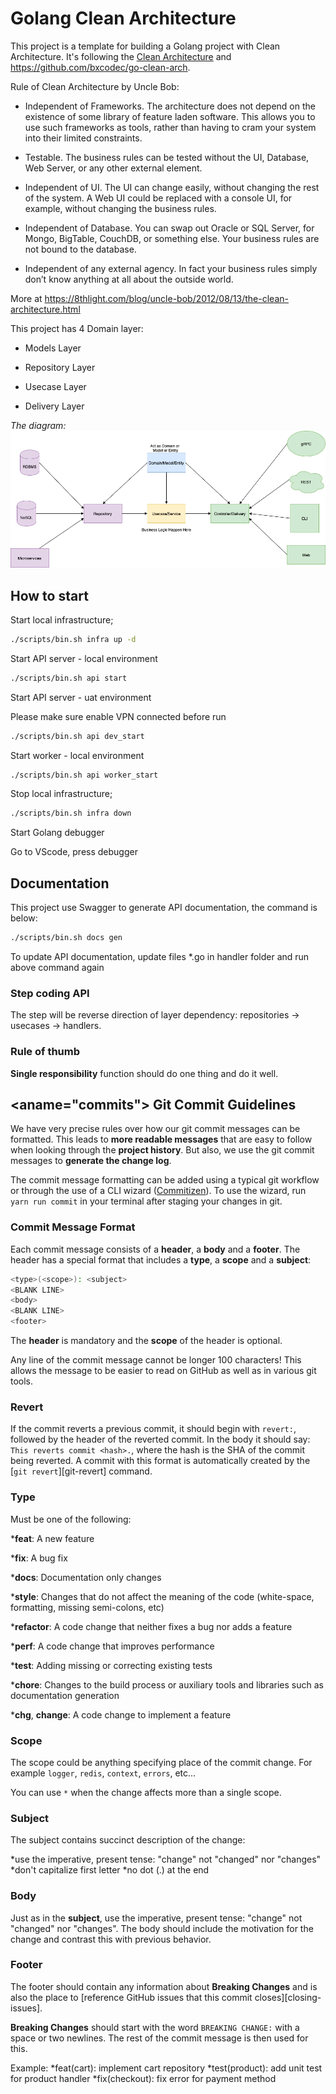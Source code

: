 # Golang Clean Architecture
This project is a template for building a Golang project with Clean Architecture. It's following the [Clean Architecture](https://blog.cleancoder.com/uncle-bob/2012/08/13/the-clean-architecture.html) and https://github.com/bxcodec/go-clean-arch.

Rule of Clean Architecture by Uncle Bob:

- Independent of Frameworks. The architecture does not depend on the existence of some library of feature laden software. This allows you to use such frameworks as tools, rather than having to cram your system into their limited constraints.

- Testable. The business rules can be tested without the UI, Database, Web Server, or any other external element.

- Independent of UI. The UI can change easily, without changing the rest of the system. A Web UI could be replaced with a console UI, for example, without changing the business rules.

- Independent of Database. You can swap out Oracle or SQL Server, for Mongo, BigTable, CouchDB, or something else. Your business rules are not bound to the database.

- Independent of any external agency. In fact your business rules simply don’t know anything at all about the outside world.

More at https://8thlight.com/blog/uncle-bob/2012/08/13/the-clean-architecture.html

This project has 4 Domain layer:

- Models Layer 

- Repository Layer

- Usecase Layer

- Delivery Layer

*The diagram:*
![img.png](img.png)
## How to start

Start local infrastructure;

```bash
./scripts/bin.sh infra up -d
```

Start API server - local environment

```bash
./scripts/bin.sh api start
```

Start API server - uat environment

Please make sure enable VPN connected before run

```bash
./scripts/bin.sh api dev_start
```

Start worker - local environment

```bash
./scripts/bin.sh api worker_start
```

Stop local infrastructure;

```bash
./scripts/bin.sh infra down
```

Start Golang debugger

Go to VScode, press debugger

## Documentation

This project use Swagger to generate API documentation, the command is below:

```bash
./scripts/bin.sh docs gen
```

To update API documentation, update files *.go in handler folder and run above command again

### Step coding API

The step will be reverse direction of layer dependency: repositories -> usecases -> handlers.

### Rule of thumb

**Single responsibility** function should do one thing and do it well.

## <aname="commits"></a> Git Commit Guidelines

We have very precise rules over how our git commit messages can be formatted.
This leads to **more
readable messages** that are easy to follow when looking through the **project history**.
But also, we use the git commit messages to **generate the change log**.

The commit message formatting can be added using a typical git workflow or through the use of a CLI
wizard ([Commitizen](https://github.com/commitizen/cz-cli)).
To use the wizard, run `yarn run commit` in your terminal after staging your changes in git.

### Commit Message Format

Each commit message consists of a **header**, a **body** and a **footer**.  The header has a special
format that includes a **type**, a **scope** and a **subject**:

```bash
<type>(<scope>): <subject>
<BLANK LINE>
<body>
<BLANK LINE>
<footer>
```

The **header** is mandatory and the **scope** of the header is optional.

Any line of the commit message cannot be longer 100 characters! This allows the message to be easier
to read on GitHub as well as in various git tools.

### Revert

If the commit reverts a previous commit, it should begin with `revert:`, followed by the header
of the reverted commit.
In the body it should say: `This reverts commit <hash>.`, where the hash is the SHA of the commit
being reverted.
A commit with this format is automatically created by the [`git revert`][git-revert] command.

### Type

Must be one of the following:

***feat**: A new feature

***fix**: A bug fix

***docs**: Documentation only changes

***style**: Changes that do not affect the meaning of the code (white-space, formatting, missing semi-colons, etc)

***refactor**: A code change that neither fixes a bug nor adds a feature

***perf**: A code change that improves performance

***test**: Adding missing or correcting existing tests

***chore**: Changes to the build process or auxiliary tools and libraries such as documentation generation

***chg**, **change**: A code change to implement a feature

### Scope

The scope could be anything specifying place of the commit change. For example `logger`,
`redis`, `context`, `errors`, etc...

You can use `*` when the change affects more than a single scope.

### Subject

The subject contains succinct description of the change:

*use the imperative, present tense: "change" not "changed" nor "changes"
*don't capitalize first letter
*no dot (.) at the end

### Body

Just as in the **subject**, use the imperative, present tense: "change" not "changed" nor "changes".
The body should include the motivation for the change and contrast this with previous behavior.

### Footer

The footer should contain any information about **Breaking Changes** and is also the place to
[reference GitHub issues that this commit closes][closing-issues].

**Breaking Changes** should start with the word `BREAKING CHANGE:` with a space or two newlines.
The rest of the commit message is then used for this.

Example:
*feat(cart): implement cart repository
*test(product): add unit test for product handler
*fix(checkout): fix error for payment method
